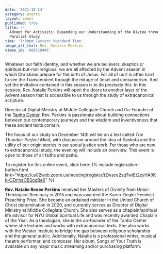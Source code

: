 ```yaml
---
date: '2021-12-14'
category: events
layout: event
published: true
title: >-
  Advent for Activists: Expanding our Understanding of the Divine through
  Parallel Study
time: '7:30pm Eastern Standard Time'
image_alt_text: Rev. Natalie Perkins
vimeo_id: '660510446'
---
```

Whatever our faith identity, and whether we are believers, skeptics or spiritual-but-not-religious, we are all affected by the Advent season in which Christians prepare for the birth of Jesus. For all of us it is often hard to see the Transcendent through the mirage of tinsel and consumerism. And yet the invitation contained in this season is to do precisely this. In this session, Rev. Natalie Perkins will open the doors to another layer of the Advent season that is accessible to us through the study of extracanonical scripture.

Director of Digital Ministry at Middle Collegiate Church and Co-Founder of the [Tanho Center](https://www.tanhocenter.org/Advent-2021), Rev. Perkins is passionate about building connections between our contemporary journeys and the wisdom and inventiveness that these ancient texts contain. 

The focus of our study on December 14th will be on a text called _The Thunder: Perfect Mind,_ with discussion around the idea of Sankofa and the utility of our origin stories in our social justice work. For those who are new to extracanonical study, the evening will include an overview. This event is open to those of all faiths and paths.

To register for this online event, click here: 
{% include registration-button.html link="https://us02web.zoom.us/meeting/register/tZwsce2sqTwtEt2zyHA0Kk-CZmhaCBSggBe6" %}

**Rev. Natalie Renee Perkins** received her Masters of Divinity from Union Theological Seminary in 2015 and was awarded the Karen Ziegler Feminist Preaching Prize. She became an ordained minister in the United Church of Christ denomination in 2020, and currently serves as Director of Digital Ministry at Middle Collegiate Church. She also serves as a chaplain/spiritual life advisor for NYU Global Spiritual Life and was recently awarded Chaplain of the Year. As a theologian, she is the co-founder of the Tanho Center where she lectures and works with extracanonical texts. She also works with the Westar Institute to bridge the gap between religious scholarship and the general public. Additionally, Natalie is a professional writer, musical theatre performer, and composer. Her album, Songs of Your Truth is available on any major music streaming and/or purchasing platform.
